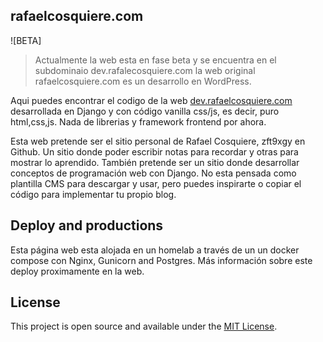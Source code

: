## rafaelcosquiere.com

![BETA]

> Actualmente la web esta en fase beta y se encuentra en el subdominaio dev.rafalecosquiere.com la web original rafaelcosquiere.com es un desarrollo en WordPress.

Aqui puedes encontrar el codigo de la web [dev.rafaelcosquiere.com](https://dev.rafaelcosquiere.com/) desarrollada en Django y con código vanilla css/js, es decir, puro html,css,js. Nada de librerias y framework frontend por ahora.

Esta web pretende ser el sitio personal de Rafael Cosquiere, zft9xgy en Github. Un sitio donde poder escribir notas para recordar y otras para mostrar lo aprendido. También pretende ser un sitio donde desarrollar conceptos de programación web con Django. No esta pensada como plantilla CMS para descargar y usar, pero puedes inspirarte o copiar el código para implementar tu propio blog.

## Deploy and productions

Esta página web esta alojada en un homelab a través de un un docker compose con Nginx, Gunicorn and Postgres. Más información sobre este deploy proximamente en la web.

## License

This project is open source and available under the [MIT License](LICENSE).
